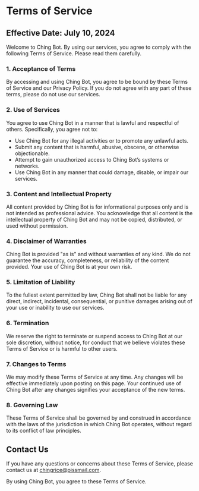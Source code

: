 # Terms of Service

## Effective Date: July 10, 2024

Welcome to Ching Bot. By using our services, you agree to comply with the following Terms of Service. Please read them carefully.


### 1. Acceptance of Terms

By accessing and using Ching Bot, you agree to be bound by these Terms of Service and our Privacy Policy. If you do not agree with any part of these terms, please do not use our services.

### 2. Use of Services

You agree to use Ching Bot in a manner that is lawful and respectful of others. Specifically, you agree not to:
- Use Ching Bot for any illegal activities or to promote any unlawful acts.
- Submit any content that is harmful, abusive, obscene, or otherwise objectionable.
- Attempt to gain unauthorized access to Ching Bot’s systems or networks.
- Use Ching Bot in any manner that could damage, disable, or impair our services.

### 3. Content and Intellectual Property

All content provided by Ching Bot is for informational purposes only and is not intended as professional advice. You acknowledge that all content is the intellectual property of Ching Bot and may not be copied, distributed, or used without permission.

### 4. Disclaimer of Warranties

Ching Bot is provided "as is" and without warranties of any kind. We do not guarantee the accuracy, completeness, or reliability of the content provided. Your use of Ching Bot is at your own risk.

### 5. Limitation of Liability

To the fullest extent permitted by law, Ching Bot shall not be liable for any direct, indirect, incidental, consequential, or punitive damages arising out of your use or inability to use our services.

### 6. Termination

We reserve the right to terminate or suspend access to Ching Bot at our sole discretion, without notice, for conduct that we believe violates these Terms of Service or is harmful to other users.

### 7. Changes to Terms

We may modify these Terms of Service at any time. Any changes will be effective immediately upon posting on this page. Your continued use of Ching Bot after any changes signifies your acceptance of the new terms.

### 8. Governing Law

These Terms of Service shall be governed by and construed in accordance with the laws of the jurisdiction in which Ching Bot operates, without regard to its conflict of law principles.

## Contact Us

If you have any questions or concerns about these Terms of Service, please contact us at [chingrice@pissmail.com](mailto:chingrice@pissmail.com).

By using Ching Bot, you agree to these Terms of Service.

